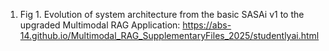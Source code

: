1. Fig 1. Evolution of system architecture from the basic SASAi v1 to the upgraded Multimodal RAG Application:
   https://abs-14.github.io/Multimodal_RAG_SupplementaryFiles_2025/studentlyai.html
